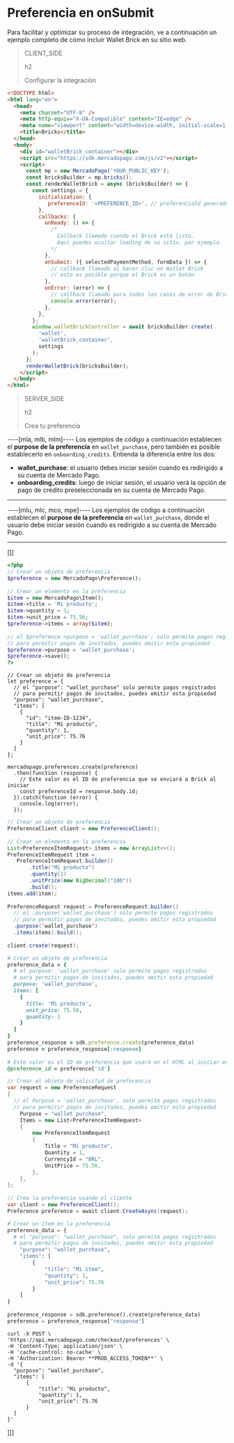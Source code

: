 # Preferencia en onSubmit

Para facilitar y optimizar su proceso de integración, ve a continuación un ejemplo completo de cómo incluir Wallet Brick en su sitio web.

> CLIENT_SIDE
>
> h2
>
> Configurar la integración

```html
<!DOCTYPE html>
<html lang="en">
  <head>
    <meta charset="UTF-8" />
    <meta http-equiv="X-UA-Compatible" content="IE=edge" />
    <meta name="viewport" content="width=device-width, initial-scale=1.0" />
    <title>Bricks</title>
  </head>
  <body>
    <div id="walletBrick_container"></div>
    <script src="https://sdk.mercadopago.com/js/v2"></script>
    <script>
      const mp = new MercadoPago('YOUR_PUBLIC_KEY');
      const bricksBuilder = mp.bricks();
      const renderWalletBrick = async (bricksBuilder) => {
        const settings = {
          initialization: {
             preferenceId: '<PREFERENCE_ID>', // preferenciaId generado en backend
          },
          callbacks: {
            onReady: () => {
              /*
                Callback llamado cuando el Brick está listo.
                Aquí puedes ocultar loading de su sitio, por ejemplo.
              */
            },
            onSubmit: ({ selectedPaymentMethod, formData }) => {
              // callback llamado al hacer clic en Wallet Brick
              // esto es posible porque el Brick es un botón
            },
            onError: (error) => {
              // callback llamado para todos los casos de error de Brick
              console.error(error);
            },
          },
        };
        window.walletBrickController = await bricksBuilder.create(
          'wallet',
          'walletBrick_container',
          settings
        );
      };
      renderWalletBrick(bricksBuilder);
    </script>
  </body>
</html>
```

> SERVER_SIDE
>
> h2
>
> Crea tu preferencia

----[mla, mlb, mlm]----
Los ejemplos de código a continuación establecen el **purpose de la preferencia** en `wallet_purchase`, pero también es posible establecerlo en `onboarding_credits`. Entienda la diferencia entre los dos:

* **wallet_purchase**: el usuario debes iniciar sesión cuando es redirigido a su cuenta de Mercado Pago.
* **onboarding_credits**: luego de iniciar sesión, el usuario verá la opción de pago de crédito preseleccionada en su cuenta de Mercado Pago.

------------
----[mlu, mlc, mco, mpe]----
Los ejemplos de código a continuación establecen el **purpose de la preferencia** en `wallet_purchase`, donde el usuario debe iniciar sesión cuando es redirigido a su cuenta de Mercado Pago.

------------

[[[
```php
<?php
// Crear un objeto de preferencia
$preference = new MercadoPago\Preference();
 
// Crear un elemento en la preferencia
$item = new MercadoPago\Item();
$item->title = 'Mi producto';
$item->quantity = 1;
$item->unit_price = 75.56;
$preference->items = array($item);
 
// el $preference->purpose = 'wallet_purchase'; solo permite pagos registrados
// para permitir pagos de invitados, puedes omitir esta propiedad
$preference->purpose = 'wallet_purchase';
$preference->save();
?>
```
```node
// Crear un objeto de preferencia
let preference = {
  // el "purpose": "wallet_purchase" solo permite pagos registrados
  // para permitir pagos de invitados, puedes omitir esta propiedad
  "purpose": "wallet_purchase",
  "items": [
    {
      "id": "item-ID-1234",
      "title": "Mi producto",
      "quantity": 1,
      "unit_price": 75.76
    }
  ]
};
 
mercadopago.preferences.create(preference)
  .then(function (response) {
    // Este valor es el ID de preferencia que se enviará a Brick al iniciar
    const preferenceId = response.body.id;
  }).catch(function (error) {
    console.log(error);
  });
```
```java
// Crear un objeto de preferencia
PreferenceClient client = new PreferenceClient();
 
// Crear un elemento en la preferencia
List<PreferenceItemRequest> items = new ArrayList<>();
PreferenceItemRequest item =
   PreferenceItemRequest.builder()
       .title("Mi producto")
       .quantity(1)
       .unitPrice(new BigDecimal("100"))
       .build();
items.add(item);
 
PreferenceRequest request = PreferenceRequest.builder()
  // el .purpose('wallet_purchase') solo permite pagos registrados
  // para permitir pagos de invitados, puedes omitir esta propiedad
  .purpose('wallet_purchase')
  .items(items).build();
 
client.create(request);
```
```ruby
# Crear un objeto de preferencia
preference_data = {
  # el purpose: 'wallet_purchase' solo permite pagos registrados
  # para permitir pagos de invitados, puedes omitir esta propiedad
  purpose: 'wallet_purchase',
  items: [
    {
      title: 'Mi producto',
      unit_price: 75.56,
      quantity: 1
    }
  ]
}
preference_response = sdk.preference.create(preference_data)
preference = preference_response[:response]
 
# Este valor es el ID de preferencia que usará en el HTML al iniciar en Brick
@preference_id = preference['id']
```
```csharp
// Crear el objeto de solicitud de preferencia
var request = new PreferenceRequest
{
  // el Purpose = 'wallet_purchase', solo permite pagos registrados
  // para permitir pagos de invitados, puedes omitir esta propiedad
    Purpose = "wallet_purchase",
    Items = new List<PreferenceItemRequest>
    {
        new PreferenceItemRequest
        {
            Title = "Mi producto",
            Quantity = 1,
            CurrencyId = "BRL",
            UnitPrice = 75.56,
        },
    },
};
 
// Crea la preferencia usando el cliente
var client = new PreferenceClient();
Preference preference = await client.CreateAsync(request);
```
```python
# Crear un ítem en la preferencia
preference_data = {
  # el "purpose": "wallet_purchase", solo permite pagos registrados
  # para permitir pagos de invitados, puedes omitir esta propiedad
    "purpose": "wallet_purchase",
    "items": [
        {
            "title": "Mi ítem",
            "quantity": 1,
            "unit_price": 75.76
        }
    ]
}
 
preference_response = sdk.preference().create(preference_data)
preference = preference_response["response"]
```
```curl
curl -X POST \
'https://api.mercadopago.com/checkout/preferences' \
-H 'Content-Type: application/json' \
-H 'cache-control: no-cache' \
-H 'Authorization: Bearer **PROD_ACCESS_TOKEN**' \
-d '{
  "purpose": "wallet_purchase",
  "items": [
      {
          "title": "Mi producto",
          "quantity": 1,
          "unit_price": 75.76
      }
  ]
}'
```
]]]
